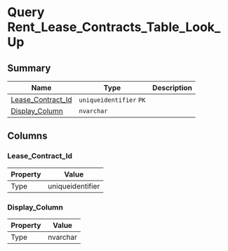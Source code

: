 # Query Rent_Lease_Contracts_Table_Look_Up


## Summary

| Name | Type | Description |
| - | - | --- |
|[Lease_Contract_Id](#lease_contract_id)|`uniqueidentifier` `PK`||
|[Display_Column](#display_column)|`nvarchar` ||

## Columns

### Lease_Contract_Id

| Property | Value |
| - | - |
|Type|uniqueidentifier|

### Display_Column

| Property | Value |
| - | - |
|Type|nvarchar|


